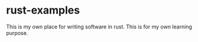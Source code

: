 # rust-examples
This is my own place for writing software in rust. This is for my own learning purpose.
